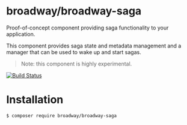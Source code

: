 broadway/broadway-saga
======================

Proof-of-concept component providing saga functionality to your application.

This component provides saga state and metadata management and a manager that
can be used to wake up and start sagas.

> Note: this component is highly experimental.

[![Build Status](https://travis-ci.org/broadway/broadway-saga.svg?branch=master)](https://travis-ci.org/broadway/broadway-saga)

# Installation

```
$ composer require broadway/broadway-saga
```
